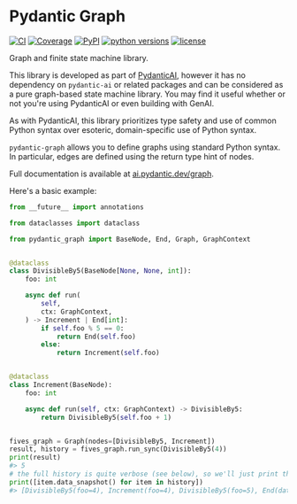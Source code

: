# Pydantic Graph

[![CI](https://github.com/pydantic/pydantic-ai/actions/workflows/ci.yml/badge.svg?event=push)](https://github.com/pydantic/pydantic-ai/actions/workflows/ci.yml?query=branch%3Amain)
[![Coverage](https://coverage-badge.samuelcolvin.workers.dev/pydantic/pydantic-ai.svg)](https://coverage-badge.samuelcolvin.workers.dev/redirect/pydantic/pydantic-ai)
[![PyPI](https://img.shields.io/pypi/v/pydantic-graph.svg)](https://pypi.python.org/pypi/pydantic-graph)
[![python versions](https://img.shields.io/pypi/pyversions/pydantic-graph.svg)](https://github.com/pydantic/pydantic-ai)
[![license](https://img.shields.io/github/license/pydantic/pydantic-ai.svg)](https://github.com/pydantic/pydantic-ai/blob/main/LICENSE)

Graph and finite state machine library.

This library is developed as part of [PydanticAI](https://ai.pydantic.dev), however it has no dependency
on `pydantic-ai` or related packages and can be considered as a pure graph-based state machine library. You may find it useful whether or not you're using PydanticAI or even building with GenAI.

As with PydanticAI, this library prioritizes type safety and use of common Python syntax over esoteric, domain-specific use of Python syntax.

`pydantic-graph` allows you to define graphs using standard Python syntax. In particular, edges are defined using the return type hint of nodes.

Full documentation is available at [ai.pydantic.dev/graph](https://ai.pydantic.dev/graph).

Here's a basic example:

```python {noqa="I001" py="3.10"}
from __future__ import annotations

from dataclasses import dataclass

from pydantic_graph import BaseNode, End, Graph, GraphContext


@dataclass
class DivisibleBy5(BaseNode[None, None, int]):
    foo: int

    async def run(
        self,
        ctx: GraphContext,
    ) -> Increment | End[int]:
        if self.foo % 5 == 0:
            return End(self.foo)
        else:
            return Increment(self.foo)


@dataclass
class Increment(BaseNode):
    foo: int

    async def run(self, ctx: GraphContext) -> DivisibleBy5:
        return DivisibleBy5(self.foo + 1)


fives_graph = Graph(nodes=[DivisibleBy5, Increment])
result, history = fives_graph.run_sync(DivisibleBy5(4))
print(result)
#> 5
# the full history is quite verbose (see below), so we'll just print the summary
print([item.data_snapshot() for item in history])
#> [DivisibleBy5(foo=4), Increment(foo=4), DivisibleBy5(foo=5), End(data=5)]
```
